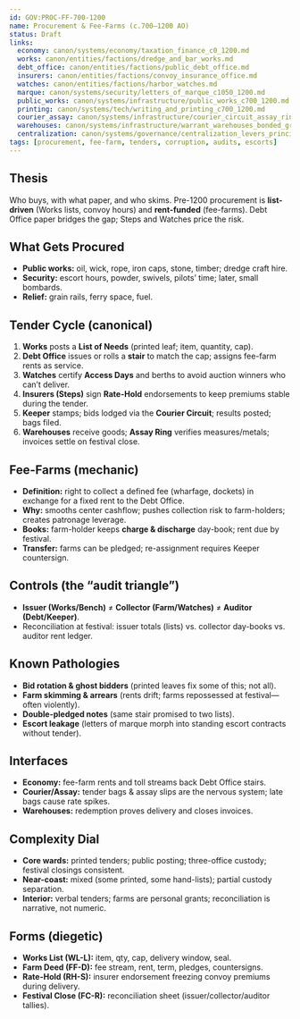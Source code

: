 ```yaml
---
id: GOV:PROC-FF-700-1200
name: Procurement & Fee-Farms (c.700–1200 AO)
status: Draft
links:
  economy: canon/systems/economy/taxation_finance_c0_1200.md
  works: canon/entities/factions/dredge_and_bar_works.md
  debt_office: canon/entities/factions/public_debt_office.md
  insurers: canon/entities/factions/convoy_insurance_office.md
  watches: canon/entities/factions/harbor_watches.md
  marque: canon/systems/security/letters_of_marque_c1050_1200.md
  public_works: canon/systems/infrastructure/public_works_c700_1200.md
  printing: canon/systems/tech/writing_and_printing_c700_1200.md
  courier_assay: canon/systems/infrastructure/courier_circuit_assay_ring_c700_1300.md
  warehouses: canon/systems/infrastructure/warrant_warehouses_bonded_granaries_c700_1300.md
  centralization: canon/systems/governance/centralization_levers_principality_c1400_1550.md
tags: [procurement, fee-farm, tenders, corruption, audits, escorts]
---
```


## Thesis
Who buys, with what paper, and who skims. Pre-1200 procurement is **list-driven** (Works lists, convoy hours) and **rent-funded** (fee-farms). Debt Office paper bridges the gap; Steps and Watches price the risk.

## What Gets Procured
- **Public works:** oil, wick, rope, iron caps, stone, timber; dredge craft hire.
- **Security:** escort hours, powder, swivels, pilots’ time; later, small bombards.
- **Relief:** grain rails, ferry space, fuel.

## Tender Cycle (canonical)
1) **Works** posts a **List of Needs** (printed leaf; item, quantity, cap).
2) **Debt Office** issues or rolls a **stair** to match the cap; assigns fee-farm rents as service.
3) **Watches** certify **Access Days** and berths to avoid auction winners who can’t deliver.
4) **Insurers (Steps)** sign **Rate-Hold** endorsements to keep premiums stable during the tender.
5) **Keeper** stamps; bids lodged via the **Courier Circuit**; results posted; bags filed.
6) **Warehouses** receive goods; **Assay Ring** verifies measures/metals; invoices settle on festival close.

## Fee-Farms (mechanic)
- **Definition:** right to collect a defined fee (wharfage, dockets) in exchange for a fixed rent to the Debt Office.
- **Why:** smooths center cashflow; pushes collection risk to farm-holders; creates patronage leverage.
- **Books:** farm-holder keeps **charge & discharge** day-book; rent due by festival.
- **Transfer:** farms can be pledged; re-assignment requires Keeper countersign.

## Controls (the “audit triangle”)
- **Issuer (Works/Bench)** ≠ **Collector (Farm/Watches)** ≠ **Auditor (Debt/Keeper)**.
- Reconciliation at festival: issuer totals (lists) vs. collector day-books vs. auditor rent ledger.

## Known Pathologies
- **Bid rotation & ghost bidders** (printed leaves fix some of this; not all).
- **Farm skimming & arrears** (rents drift; farms repossessed at festival—often violently).
- **Double-pledged notes** (same stair promised to two lists).
- **Escort leakage** (letters of marque morph into standing escort contracts without tender).

## Interfaces
- **Economy:** fee-farm rents and toll streams back Debt Office stairs.
- **Courier/Assay:** tender bags & assay slips are the nervous system; late bags cause rate spikes.
- **Warehouses:** redemption proves delivery and closes invoices.

## Complexity Dial
- **Core wards:** printed tenders; public posting; three-office custody; festival closings consistent.
- **Near-coast:** mixed (some printed, some hand-lists); partial custody separation.
- **Interior:** verbal tenders; farms are personal grants; reconciliation is narrative, not numeric.

## Forms (diegetic)
- **Works List (WL-L):** item, qty, cap, delivery window, seal.
- **Farm Deed (FF-D):** fee stream, rent, term, pledges, countersigns.
- **Rate-Hold (RH-S):** insurer endorsement freezing convoy premiums during delivery.
- **Festival Close (FC-R):** reconciliation sheet (issuer/collector/auditor tallies).
